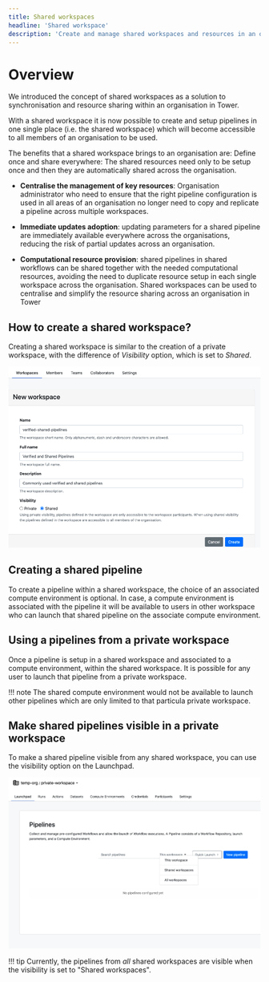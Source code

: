 ```yaml
---
title: Shared workspaces
headline: 'Shared workspace'
description: 'Create and manage shared workspaces and resources in an organization.'
---
```


# Overview

We introduced the concept of shared workspaces as a solution to synchronisation and resource sharing within an organisation in Tower.

With a shared workspace it is now possible to create and setup pipelines in one single place (i.e. the shared workspace) which will become accessible to all members of an organisation to be used.

The benefits that a shared workspace brings to an organisation are:
Define once and share everywhere: The shared resources need only to be setup once and then they are automatically shared across the organisation.  

- **Centralise the management of key resources**: Organisation administrator who need to ensure that the right pipeline configuration is used in all areas of an organisation no longer need to copy and replicate a pipeline across multiple workspaces. 

- **Immediate updates adoption**: updating parameters for a shared pipeline are immediately available everywhere across the organisations, reducing the risk of partial updates across an organisation.

- **Computational resource provision**: shared pipelines in shared workflows can be shared together with the needed computational resources, avoiding the need to duplicate resource setup in each single workspace across the organisation. 
Shared workspaces can be used to centralise and simplify the resource sharing across an organisation in Tower


## How to create a shared workspace?

Creating a shared workspace is similar to the creation of a private workspace, with the difference of *Visibility* option, which is set to _Shared_.


![](./_images/shared_visibility.png)


## Creating a shared pipeline

To create a pipeline within a shared workspace, the choice of an associated compute environment is optional. In case, a compute environment is associated with the pipeline it will be available to users in other workspace who can launch that shared pipeline on the associate compute environment.



## Using a pipelines from a private workspace

Once a pipeline is setup in a shared workspace and associated to a compute environment, within the shared workspace. It is possible for any user to launch that pipeline from a private workspace.


!!! note 
    The shared compute environment would not be available to launch other pipelines which are only limited to that particula private workspace.


## Make shared pipelines visible in a private workspace

To make a shared pipeline visible from any shared workspace, you can use the visibility option on the Launchpad.


![](./_images/pipelines_visibility.png)


!!! tip
    Currently, the pipelines from _all_ shared workspaces are visible when the visibility is set to "Shared workspaces".